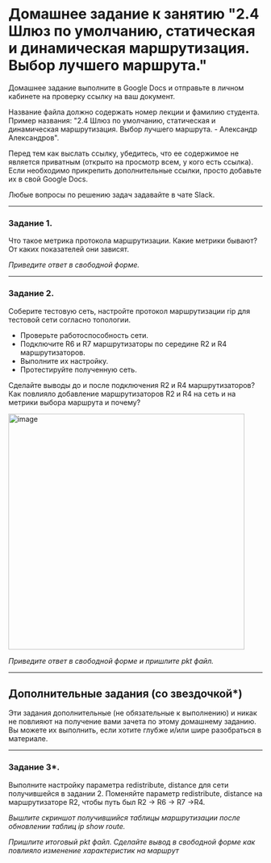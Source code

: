 # Домашнее задание к занятию "2.4	Шлюз по умолчанию, статическая и динамическая маршрутизация. Выбор лучшего маршрута."

Домашнее задание выполните в Google Docs и отправьте в личном кабинете на проверку ссылку на ваш документ.

Название файла должно содержать номер лекции и фамилию студента. Пример названия: "2.4	Шлюз по умолчанию, статическая и динамическая маршрутизация. Выбор лучшего маршрута. - Александр Александров".

Перед тем как выслать ссылку, убедитесь, что ее содержимое не является приватным (открыто на просмотр всем, у кого есть ссылка). Если необходимо прикрепить дополнительные ссылки, просто добавьте их в свой Google Docs.

Любые вопросы по решению задач задавайте в чате Slack.

---

### Задание 1.

Что такое метрика протокола маршрутизации. Какие метрики бывают? От каких показателей они зависят. 

*Приведите ответ в свободной форме.*


---

### Задание 2.

Соберите тестовую сеть, настройте протокол маршрутизации rip для тестовой сети согласно топологии. 

-	Проверьте работоспособность сети. 
-	Подключите R6 и R7 маршрутизаторы по середине R2 и R4 маршрутизаторов. 
-	Выполните их настройку. 
-	Протестируйте полученную сеть. 

Сделайте выводы до и после подключения R2 и R4  маршрутизаторов?  
Как повлияло добавление маршрутизаторов R2 и R4 на сеть и на метрики выбора маршрута и почему?

<img width="468" alt="image" src="https://user-images.githubusercontent.com/73060384/142831858-71671547-a415-4d74-bb09-469de2367f4a.png">

*Приведите ответ в свободной форме и пришлите pkt файл.*

---

## Дополнительные задания (со звездочкой*)

Эти задания дополнительные (не обязательные к выполнению) и никак не повлияют на получение вами зачета по этому домашнему заданию. Вы можете их выполнить, если хотите глубже и/или шире разобраться в материале.

---

### Задание 3*.

Выполните настройку параметра redistribute, distance для сети получившейся в задании 2. Поменяйте параметр redistribute, distance на маршрутизаторе R2, чтобы путь был R2 -> R6 -> R7 ->R4. 

*Вышлите скриншот получившийся таблицы маршрутизации после обновлении таблиц ip show route.*

*Пришлите итоговый pkt файл. Сделайте вывод в свободной форме как повлияло изменение характеристик на маршрут*

